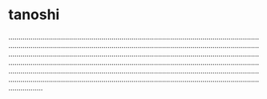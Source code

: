 # tanoshi

.........................................................................................................................................................................................................................................................................................................................................................................................................................................................................................................................................................................................................................................................................................................................................................................................